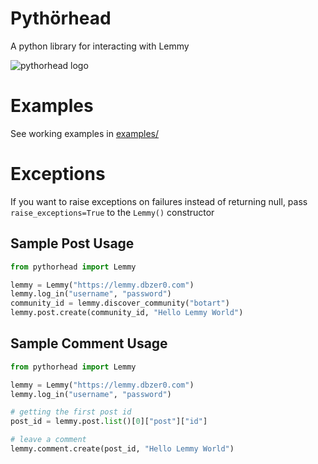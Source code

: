 # Pythörhead

A python library for interacting with Lemmy

![pythorhead logo](https://raw.githubusercontent.com/db0/pythorhead/main/logo.png)

# Examples

See working examples in [examples/](https://github.com/db0/pythorhead/tree/main/examples)


# Exceptions

If you want to raise exceptions on failures instead of returning null, pass `raise_exceptions=True` to the `Lemmy()` constructor

## Sample Post Usage

```python
from pythorhead import Lemmy

lemmy = Lemmy("https://lemmy.dbzer0.com")
lemmy.log_in("username", "password")
community_id = lemmy.discover_community("botart")
lemmy.post.create(community_id, "Hello Lemmy World")
```

## Sample Comment Usage

```python
from pythorhead import Lemmy

lemmy = Lemmy("https://lemmy.dbzer0.com")
lemmy.log_in("username", "password")

# getting the first post id
post_id = lemmy.post.list()[0]["post"]["id"]

# leave a comment
lemmy.comment.create(post_id, "Hello Lemmy World")

```

